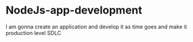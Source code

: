 # NodeJs-app-development
I am gonna create an application and develop it as time goes and make it production level SDLC

